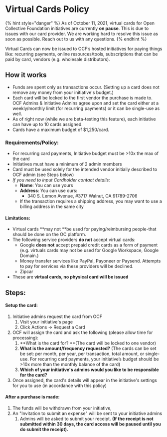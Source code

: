 # Virtual Cards Policy

{% hint style="danger" %}
As of October 11, 2021, virtual cards for Open Collective Foundation initiatives are currently **on pause**. This is due to issues with our card provider. We are working hard to resolve this issue as soon as possible. Reach out to us with any questions.
{% endhint %}

Virtual Cards can now be issued to OCF’s hosted initiatives for paying things like: recurring payments, online resources/tools, subscriptions that can be paid by card, vendors (e.g. wholesale distributors). 

## How it works

* Funds are spent only as transactions occur. (Setting up a card does not remove any money from your initiative's budget.)
* Each card will be locked to the first vendor the purchase is made to.  OCF Admins & Initiative Admins agree upon and set the card either at a weekly/monthly limit (for recurring payments) or it can be single-use as well. 
* As of right now (while we are beta-testing this feature), each initiative can have up to 10 cards assigned.
* Cards have a maximum budget of $1,250/card.

### **Requirements/Policy:**

* For recurring card payments, Initiative budget must be >10x the max of the card
* Initiatives must have a minimum of 2 admin members
* Card must be used solely for the intended vendor initially described to OCF admin (see Steps below)
* _If you need to input Cardholder contact details:_
  * **Name**: You can use yours
  * **Address**: You can use ours: 
    * 340 S. Lemon Avenue, #3717 Walnut, CA 91789-2706
  * If the transaction requires a shipping address, you may want to use a billing address in the same city 

#### **Limitations:**

* Virtual cards **may not **be used for paying/reimbursing people-that should be done on the OC platform.
* The following service providers **do not** accept virtual cards:
  * Google **does not** accept prepaid credit cards as a form of payment (e.g. virtuals cards may not be used for Google Workspace, Google Domain.)
  * Money transfer services like PayPal, Payoneer or Paysend. Attempts to pay for services via these providers will be declined.
  * Zipcar
* These are **virtual **cards,** no physical card will be issued**

## Steps:

#### Setup the card:

1. Initiative admins request the card from OCF
   1. Visit your initiative's page
   2. Click Actions -> Request a Card
2. OCF will assign the card and ask the following (please allow time for processing):
   1. **What is the card for? **(The card will be locked to one vendor)
   2. **What is the amount/frequency requested?** (The cards can be set be set: per month, per year, per transaction, total amount, or single-use. For recurring card payments, your initiative’s budget should be >10x more than the monthly balance of the card)
   3. **Which of your initiative's admins would you like to be responsible for the card?**
3. Once assigned, the card's details will appear in the initiative's settings for you to use (in accordance with this policy)

#### ​After a purchase is made:

1. The funds will be withdrawn from your initiative, 
2. An "Invitation to submit an expense" will be sent to your initiative admins 
   1. Admins will be asked to submit your receipt. **(If the receipt is not submitted within 30 days, the card access will be paused until you do submit the receipt).**
